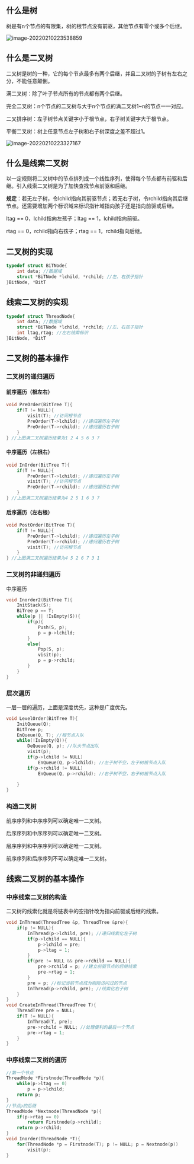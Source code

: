 ## 什么是树

树是有n个节点的有限集，树的根节点没有前驱，其他节点有零个或多个后继。

![image-20220210223538859](https://gitee.com/huanghaoh/imgbed/raw/master/img/202202102235925.png)

## 什么是二叉树

二叉树是树的一种，它的每个节点最多有两个后继，并且二叉树的子树有左右之分，不能任意颠倒。

满二叉树：除了叶子节点所有的节点都有两个后继。

完全二叉树：n个节点的二叉树与大于n个节点的满二叉树1~n的节点一一对应。

二叉排序树：左子树节点关键字小于根节点，右子树关键字大于根节点。

平衡二叉树：树上任意节点左子树和右子树深度之差不超过1。

![image-20220210223327167](https://gitee.com/huanghaoh/imgbed/raw/master/img/202202102233207.png)

## 什么是线索二叉树

以一定规则将二叉树中的节点排列成一个线性序列，使得每个节点都有前驱和后继。引入线索二叉树是为了加快查找节点前驱和后继。

**规定**：若无左子树，令lchild指向其前驱节点；若无右子树，令rchild指向其后继节点。还需要增加两个标识域来标识指针域指向孩子还是指向前驱或后继。

ltag == 0，lchild指向左孩子；ltag == 1，lchild指向前驱。

rtag == 0，rchild指向右孩子；rtag == 1，rchild指向后继。

## 二叉树的实现

~~~C++
typedef struct BiTNode{
    int data; //数据域
    struct *BiTNode *lchild, *rchild; //左、右孩子指针
}BitNode, *BitT
~~~

## 线索二叉树的实现

~~~C++
typedef struct ThreadNode{
    int data; //数据域
    struct *BiTNode *lchild, *rchild; //左、右孩子指针
    int ltag,rtag; //左右线索标识
}BitNode, *BitT
~~~

## 二叉树的基本操作

### 二叉树的递归遍历

#### 前序遍历（根左右）

~~~C++
void PreOrder(BitTree T){
    if(T != NULL){
        visit(T); //访问根节点
        PreOrder(T->lchild); //递归遍历左子树
        PreOrder(T->rchild); //递归遍历右子树
    }
} //上图满二叉树遍历结果为1 2 4 5 6 3 7
~~~

#### 中序遍历（左根右）

~~~C++
void InOrder(BitTree T){
    if(T != NULL){
        PreOrder(T->lchild); //递归遍历左子树
        visit(T); //访问根节点
        PreOrder(T->rchild); //递归遍历右子树
    }
} //上图满二叉树遍历结果为4 2 5 1 6 3 7
~~~

#### 后序遍历（左右根）

~~~C++
void PostOrder(BitTree T){
    if(T != NULL){
        PreOrder(T->lchild); //递归遍历左子树
        PreOrder(T->rchild); //递归遍历右子树
        visit(T); //访问根节点
    }
} //上图满二叉树遍历结果为4 5 2 6 7 3 1
~~~

### 二叉树的非递归遍历

中序遍历

~~~C++
void Inorder2(BitTree T){
    InitStack(S);
    BiTree p == T;
    while(p || !IsEmpty(S)){
        if(p){
            Push(S, p);
            p = p->lchild;
        }
        else{
            Pop(S, p);
            visit(p);
            p = p->rchild;
        }
    }
}
~~~

### 层次遍历

一层一层的遍历，上面是深度优先，这种是广度优先。

~~~C++
void LevelOrder(BitTree T){
    InitQueue(Q);
    BitTree p;
    EnQueue(Q, T); //根节点入队
    while(!IsEmpty(Q)){
        DeQueue(Q, p); //队头节点出队
        visit(p);
        if(p->lchild != NULL)
            EnQueue(Q, p->lchild); //左子树不空，左子树根节点入队
        if(p->rchild != NULL)
            EnQueue(Q, p->rchild); //右子树不空，右子树根节点入队
        
    }
}
~~~

### 构造二叉树

前序序列和中序序列可以确定唯一二叉树。

后序序列和中序序列可以确定唯一二叉树。

层序序列和中序序列可以确定唯一二叉树。

前序序列和后序序列不可以确定唯一二叉树。

## 线索二叉树的基本操作

### 中序线索二叉树的构造

二叉树的线索化就是将链表中的空指针改为指向前驱或后继的线索。

~~~C++
void InThread(ThreadTree &p, ThreadTree &pre){
    if(p != NULL){
        InThread(p->lchild, pre); //递归线索化左子树
        if(p->lchild == NULL){
            p->lchild = pre;
            p->ltag = 1;
        }
        if(pre != NULL && pre->rchild == NULL){
            pre->rchild = p; //建立前驱节点的后继线索
            pre->rtag = 1;
        }
        pre = p; //标记当前节点成为刚刚访问过的节点
        InThread(p->rchild, pre); //线索化右子树
    }
}
void CreateInThread(ThreadTree T){
    ThreadTree pre = NULL;
    if(T != NULL){
        InThread(T, pre);
        pre->rchild = NULL; //处理便利的最后一个节点
        pre->rtag = 1; 
    }
}
~~~

### 中序线索二叉树的遍历

~~~C++
//第一个节点
ThreadNode *Firstnode(ThreadNode *p){
    while(p->ltag == 0)
        p = p->lchild;
    return p;
}
//节点p的后继
ThreadNode *Nextnode(ThreadNode *p){
    if(p->rtag == 0)
        return Firstnode(p->rchild);
    return p->rchild;
}
void Inorder(ThreadNode *T){
    for(ThreadNode *p = Firstnode(T); p != NULL; p = Nextnode(p))
        visit(p);
}
~~~

